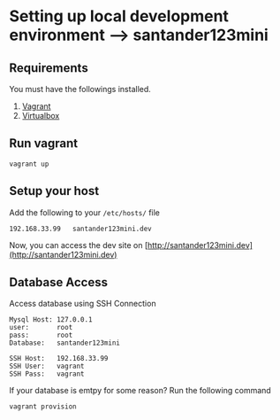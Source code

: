 # Setting up local development environment --> santander123mini

## Requirements
You must have the followings installed.

1.  [Vagrant](https://www.vagrantup.com/downloads.html)
2.  [Virtualbox](https://www.virtualbox.org/wiki/Downloads) 

## Run vagrant
    vagrant up

## Setup your host
   
Add the following to your `/etc/hosts/` file

    192.168.33.99	santander123mini.dev

Now, you can access the dev site on [http://santander123mini.dev](http://santander123mini.dev)

## Database Access

Access database using SSH Connection

    Mysql Host: 127.0.0.1
    user:       root
    pass:       root
    Database:   santander123mini
    
    SSH Host:   192.168.33.99
    SSH User:   vagrant
    SSH Pass:   vagrant

 If your database is emtpy for some reason? Run the following command
    
    vagrant provision